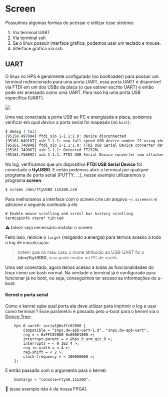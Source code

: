 # Screen

Possuímos algumas formas de acessar e utilizar esse sistema: 

1. Via terminal UART 
1. Via terminal ssh
1. Se o linux possuir interface gráfica, podemos usar um teclado e mouse.
1. Interface gráfica via ssh

## UART

O linux no HPS é geralmente configurado (no bootloader) para possuir um terminal redirecionado para uma porta UART, essa porta UART é disponível via FTDI em um dos USBs da placa (o que estiver escrito UART) e então pode ser acessado como uma UART. Para isso há uma porta USB específica (UART).

![](figs/tutorial-hps-running-usbuart.png)

Uma vez conectada a porta USB ao PC e energizada a placa, podemos verificar em qual *device* a porta serial foi mapeada (no `host`):

``` bash
$ demsg | tail 
[95158.497894] ftdi_sio 1-1.1:1.0: device disconnected
[95161.649187] usb 1-1.1: new full-speed USB device number 22 using xhci_hcd
[95161.748948] ftdi_sio 1-1.1:1.0: FTDI USB Serial Device converter detected
[95161.749067] usb 1-1.1: Detected FT232RL
[95161.756092] usb 1-1.1: FTDI USB Serial Device converter now attached to ttyUSB0
```

No log, verificamos que um dispositivo **FTDI USB Serial Device** foi conectado a **ttyUSB0**. E então podemos abrir o terminal por qualquer programa de porta serial (PUTTY, ...), nesse exemplo utilizaremos o programa **screen**.

``` bash
$ screen /dev/ttyUSB0 115200,cs8
```

Para melhoramos a interface com o screen crie um arquivo `~/.screenrc` e adicione o seguinte conteúdo a ele

```
# Enable mouse scrolling and scroll bar history scrolling
termcapinfo xterm* ti@:te@
```

:warning: talvez seja necessário instalar o screen.

Feito isso, reinicie o `target` (religando a energia) para termos acesso a todo o log de inicialização.

> notem que no meu caso o nome atribuido ao USB-UART foi o **/dev/ttyUSB0**, isso pode mudar no PC de vocês

Uma vez conectado, agora temos acesso a todas as funcionalidades do linux como um bash normal. Na verdade o terminal já é configurado para funcionar já no boot, ou seja, conseguimos ter acesso as informações do u-boot.

#### Kernel e porta serial

Como o kernel sabe qual porta ele deve utilizar para imprimir o log e usar como terminal ? Esse parâmetro é passado pelo u-boot para o kernel via o [Device Tree](https://rocketboards.org/foswiki/Documentation/DeviceTreeGenerator131):

```
    hps_0_uart0: serial@0xffc02000 {
        compatible = "snps,dw-apb-uart-1.0", "snps,dw-apb-uart";
        reg = < 0xFFC02000 0x00001000 >;
        interrupt-parent = < &hps_0_arm_gic_0 >;
        interrupts = < 0 162 4 >;
        reg-io-width = < 4 >;    
        reg-shift = < 2 >;    
        clock-frequency = < 100000000 >;    
    }; 
```

E então passado com o argumento para o kernel:

```
    bootargs = "console=ttyS0,115200";
```

:vertical_traffic_light: (esse exemplo não é da nossa FPGA)
